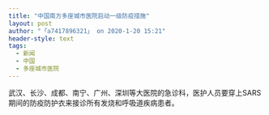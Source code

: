 ```yaml
---
title: "中国南方多座城市医院启动一级防疫措施"
layout: post
author: "「a7417896321」 on 2020-1-20 15:21"
header-style: text
tags:
  - 新闻
  - 中国
  - 多座城市医院
---
```


<head></head>
<body>
  武汉、长沙、成都、南宁、广州、深圳等大医院的急诊科，医护人员要穿上SARS期间的防疫防护衣来接诊所有发烧和呼吸道疾病患者。
 <br>
</body>


